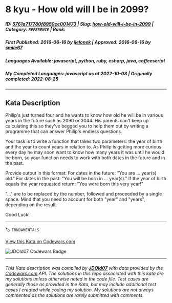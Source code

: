 # 8 kyu - How old will I be in 2099?

##### **ID**: [5761a717780f8950ce001473](https://www.codewars.com/kata/5761a717780f8950ce001473) | **Slug**: [how-old-will-i-be-in-2099](https://www.codewars.com/kata/5761a717780f8950ce001473) | **Category**: `REFERENCE` | **Rank**: <span style="color:white">8 kyu</span>

##### **First Published**: 2016-06-16 ***by*** [ijelonek](https://www.codewars.com/users/ijelonek) | **Approved**: 2016-06-16 ***by*** [smile67](https://www.codewars.com/users/smile67)

##### **Languages Available**: javascript, python, ruby, csharp, java, coffeescript

##### **My Completed Languages**: javascript ***as at*** 2022-10-08 | **Originally completed**: 2022-08-25

---

## Kata Description


Philip's just turned four and he wants to know how old he will be in various years in the future such as 2090 or 3044. His parents can't keep up calculating this so they've begged you to help them out by writing a programme that can answer Philip's endless questions.



Your task is to write a function that takes two parameters: the year of birth and the year to count years in relation to. As Philip is getting more curious every day he may soon want to know how many years it was until he would be born, so your function needs to work with both dates in the future and in the past.



Provide output in this format: For dates in the future: "You are ... year(s) old." For dates in the past: "You will be born in ... year(s)." If the year of birth equals the year requested return: "You were born this very year!"



"..." are to be replaced by the number, followed and proceeded by a single space. Mind that you need to account for both "year" and "years", depending on the result.



Good Luck!

---


🏷 `FUNDAMENTALS`


[View this Kata on Codewars.com](https://www.codewars.com/kata/5761a717780f8950ce001473)

![](https://www.codewars.com/users/jdold07/badges/large "JDOld07 Codewars Badge")

---

###### *This Kata description was compiled by [**JDOld07**](https://tpstech.dev) with data provided by the [Codewars.com](https://www.codewars.com) API.  The solutions in this repo associated with this kata are my solutions unless otherwise noted in the code file.  Test cases are generally those as provided in the Kata, but may include additional test cases I created while coding my solution.  My solutions are not always commented as the solutions are rarely submitted with comments.*
